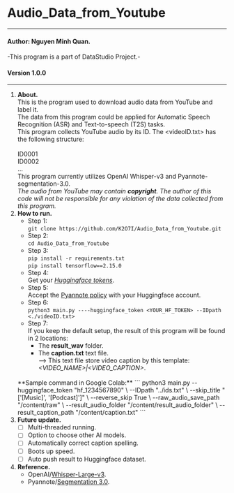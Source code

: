 # Audio_Data_from_Youtube
***
#### Author: Nguyen Minh Quan.
-This program is a part of DataStudio Project.-
#### Version 1.0.0
---
1. **About.**\
   This is the program used to download audio data from YouTube and label it.\
   The data from this program could be applied for Automatic Speech Recognition (ASR) and Text-to-speech (T2S) tasks.\
   This program collects YouTube audio by its ID. The <videoID.txt> has the following structure:\
     <br>
     ID0001<br>
     ID0002<br>
     ...<br>
   This program currently utilizes OpenAI Whisper-v3 and Pyannote-segmentation-3.0.\
   *The audio from YouTube may contain **copyright**. The author of this code will not be responsible for any violation of the data collected from this program.*
3. **How to run.**
   - Step 1:\
   `git clone https://github.com/K2O7I/Audio_Data_from_Youtube.git`
   - Step 2: \
   `cd Audio_Data_from_Youtube`
   - Step 3:\
   `pip install -r requirements.txt` <br> `pip install tensorflow==2.15.0`  
   - Step 4:\
    Get your *[Huggingface tokens](https://huggingface.co/settings/tokens)*.
   - Step 5:\
    Accept the [Pyannote policy](https://huggingface.co/pyannote/segmentation-3.0) with your Huggingface account.
   - Step 6:\
    `python3 main.py ----huggingface_token <YOUR_HF_TOKEN> --IDpath <./videoID.txt>`
   - Step 7:\
     If you keep the default setup, the result of this program will be found in 2 locations:
     * The **result_wav** folder.
     * The **caption.txt** text file. <br>--> This text file store video caption by this template: *<VIDEO_NAME>|<VIDEO_CAPTION>*.
   <br>
   **Sample command in Google Colab:**
   ```
   python3 main.py --huggingface_token "hf_1234567890" \
                 --IDpath "../ids.txt" \
                 --skip_title "['[Music]', '[Podcast]']" \
                 --reverse_skip True \
                 --raw_audio_save_path "/content/raw" \
                 --result_audio_folder "/content/result_audio_folder" \
                 --result_caption_path "/content/caption.txt"
   ```
4. **Future update.**
    - [ ] Multi-threaded running.
    - [ ] Option to choose other AI models.
    - [ ] Automatically correct caption spelling.
    - [ ] Boots up speed.
    - [ ] Auto push result to Huggingface dataset.
5. **Reference.**
   * OpenAI/[Whisper-Large-v3](https://huggingface.co/openai/whisper-large-v3).
   * Pyannote/[Segmentation 3.0](https://huggingface.co/pyannote/segmentation-3.0).
